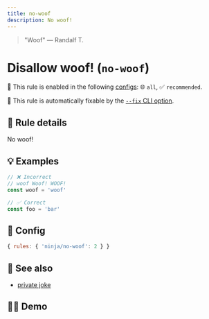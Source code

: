 ```yaml
---
title: no-woof
description: No woof!
---
```


<script setup lang="ts">
import CodeEditor from '../../.vitepress/theme/components/code-editor.vue';
import {ruleName, presetConfigs, initialText} from '../../src/sample-code/no-woof.js';
</script>

> "Woof" — Randalf T.

# Disallow woof! (`no-woof`)

💼 This rule is enabled in the following [configs](/configs/): 🌐 `all`, ✅ `recommended`.

🔧 This rule is automatically fixable by the [`--fix` CLI option](https://eslint.org/docs/latest/user-guide/command-line-interface#--fix).

<!-- end auto-generated rule header -->

## 📖 Rule details

No woof!

## 💡 Examples

```js
// ❌ Incorrect
// woof Woof! WOOF!
const woof = 'woof'

// ✅ Correct
const foo = 'bar'
```

## 🔧 Config

```js
{ rules: { 'ninja/no-woof': 2 } }
```

## 🔗 See also

- [private joke](https://en.wikipedia.org/wiki/Private_joke)

## 🧑‍💻 Demo

<CodeEditor :rule="ruleName" :text="initialText" :presetConfigs="presetConfigs" />
